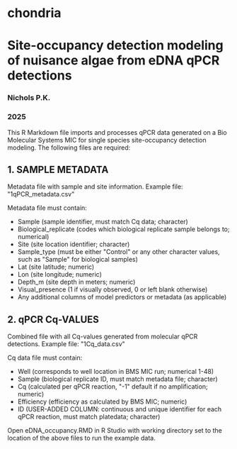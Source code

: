 # chondria

# Site-occupancy detection modeling of nuisance algae from eDNA qPCR detections
### Nichols P.K.
### 2025

This R Markdown file imports and processes qPCR data generated on a Bio Molecular Systems MIC for single species site-occupancy detection modeling. The following files are required:

## 1. SAMPLE METADATA
Metadata file with sample and site information. Example file: "1qPCR_metadata.csv"

Metadata file must contain:
* Sample (sample identifier, must match Cq data; character)
* Biological_replicate (codes which biological replicate sample belongs to; numerical)
* Site (site location identifier; character)
* Sample_type (must be either "Control" or any other character values, such as "Sample" for biological samples)
* Lat (site latitude; numeric)
* Lon (site longitude; numeric)
* Depth_m (site depth in meters; numeric)
* Visual_presence (1 if visually observed, 0 or left blank otherwise)
* Any additional columns of model predictors or metadata (as applicable)

## 2. qPCR Cq-VALUES
Combined file with all Cq-values generated from molecular qPCR detections. Example file: "1Cq_data.csv"

Cq data file must contain:
  
* Well (corresponds to well location in BMS MIC run; numerical 1-48)
* Sample (biological replicate ID, must match metadata file; character)
* Cq (calculated per qPCR reaction, "-1" default if no amplification; numeric)
* Efficiency (efficiency as calculated by BMS MIC; numeric)
* ID (USER-ADDED COLUMN: continuous and unique identifier for each qPCR reaction, must match platedata; character)

Open eDNA_occupancy.RMD in R Studio with working directory set to the location of the above files to run the example data.
